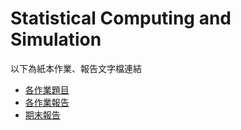 # Statistical Computing and Simulation

以下為紙本作業、報告文字檔連結
* [各作業題目](https://drive.google.com/open?id=15EM-aaA9fKDH6E5HN-GQiWJrePmAzCsT)
* [各作業報告](https://drive.google.com/open?id=1GhL4iXQ29TG4plhDfcozQ1qYSaWfmmwI)
* [期末報告](https://drive.google.com/open?id=1OK7XlGnX1Bv2GdvtGFGgVmzh4ELYnhZy)
